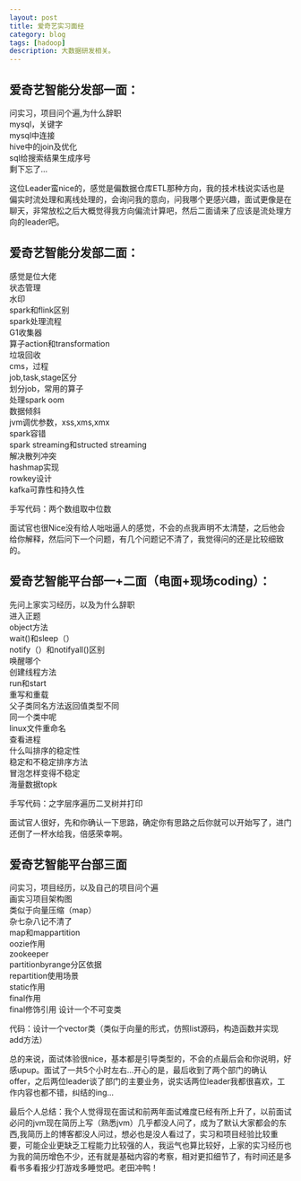 ```yaml
---
layout: post
title: 爱奇艺实习面经
category: blog
tags: [hadoop]
description: 大数据研发相关。
---
```




## 爱奇艺智能分发部一面：      

问实习，项目问个遍,为什么辞职         
mysql，关键字     
mysql中连接      
hive中的join及优化           
sql给搜索结果生成序号              
剩下忘了...           

这位Leader蛮nice的，感觉是偏数据仓库ETL那种方向，我的技术栈说实话也是偏实时流处理和离线处理的，会询问我的意向，问我哪个更感兴趣，面试更像是在聊天，非常放松之后大概觉得我方向偏流计算吧，然后二面请来了应该是流处理方向的leader吧。               

## 爱奇艺智能分发部二面：               

感觉是位大佬            
状态管理       
水印          
spark和flink区别      
spark处理流程      
G1收集器     
算子action和transformation         
垃圾回收        
cms，过程          
job,task,stage区分       
划分job，常用的算子       
处理spark oom         
数据倾斜          
jvm调优参数，xss,xms,xmx      
spark容错          
spark streaming和structed streaming          
解决散列冲突           
hashmap实现      
rowkey设计       
kafka可靠性和持久性      

手写代码：两个数组取中位数            

面试官也很Nice没有给人咄咄逼人的感觉，不会的点我声明不太清楚，之后他会给你解释，然后问下一个问题，有几个问题记不清了，我觉得问的还是比较细致的。     

## 爱奇艺智能平台部一+二面（电面+现场coding）：           

先问上家实习经历，以及为什么辞职             
进入正题           
object方法          
wait()和sleep（）            
notify（）和notifyall()区别                    
唤醒哪个                               
创建线程方法                  
run和start                
重写和重载               
父子类同名方法返回值类型不同                  
同一个类中呢                        
linux文件重命名                 
查看进程                
什么叫排序的稳定性                      
稳定和不稳定排序方法                
冒泡怎样变得不稳定                
海量数据topk                               
                       
手写代码：之字层序遍历二叉树并打印                                         

面试官人很好，先和你确认一下思路，确定你有思路之后你就可以开始写了，进门还倒了一杯水给我，倍感荣幸啊。                

## 爱奇艺智能平台部三面                                             

问实习，项目经历，以及自己的项目问个遍                                                              
画实习项目架构图           
类似于向量压缩（map）                
杂七杂八记不清了                
map和mappartition                
oozie作用               
zookeeper                  
partitionbyrange分区依据             
repartition使用场景                  
static作用                         
final作用                       
final修饰引用
设计一个不可变类               

代码：设计一个vector类（类似于向量的形式，仿照list源码，构造函数并实现add方法）                                          

总的来说，面试体验很nice，基本都是引导类型的，不会的点最后会和你说明，好感upup。面试了一共5个小时左右...开心的是，最后收到了两个部门的确认offer，之后两位leader谈了部门的主要业务，说实话两位leader我都很喜欢，工作内容也都不错，纠结的ing...                            

最后个人总结：我个人觉得现在面试和前两年面试难度已经有所上升了，以前面试必问的jvm现在简历上写（熟悉jvm）几乎都没人问了，成为了默认大家都会的东西,我简历上的博客都没人问过，想必也是没人看过了，实习和项目经验比较重要，可能企业更缺乏工程能力比较强的人，我运气也算比较好，上家的实习经历也为我的简历增色不少，还有就是基础内容的考察，相对更扣细节了，有时间还是多看书多看报少打游戏多睡觉吧。老田冲鸭！                   
                    
